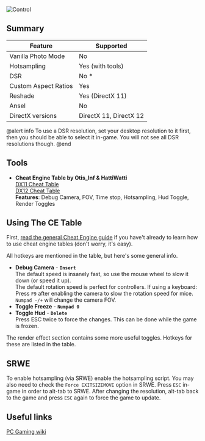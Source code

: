![Control](Images\control_header.png "Shot by Jim2point0")

## Summary

Feature | Supported
--|--
Vanilla Photo Mode | No
Hotsampling | Yes (with tools)
DSR | No *
Custom Aspect Ratios | Yes
Reshade | Yes (DirectX 11)
Ansel | No
DirectX versions | DirectX 11, DirectX 12

@alert info
To use a DSR resolution, set your desktop resolution to it first, then you should be able to select it in-game. You will not see all DSR resolutions though.
@end

## Tools

* **Cheat Engine Table by Otis_Inf & HattiWatti**  
[DX11 Cheat Table](..\CheatTables\Control_DX11_Otis.CT)  
[DX12 Cheat Table](..\CheatTables\Control_DX12_Otis.CT)  
**Features**: Debug Camera, FOV, Time stop, Hotsampling, Hud Toggle, Render Toggles

## Using The CE Table 

First, [read the general Cheat Engine guide](..\GeneralGuides\cheat_engine_tables.htm) if you have't already to learn how to use cheat engine tables (don't worry, it's easy).

All hotkeys are mentioned in the table, but here's some general info.

* **Debug Camera** - **`Insert`**  
The default speed is insanely fast, so use the mouse wheel to slow it down (or speed it up).  
The default rotation speed is perfect for controllers. If using a keyboard: Press `F9` after enabling the camera to slow the rotation speed for mice. `Numpad -/+` will change the camera FOV. 
* **Toggle Freeze** - **`Numpad 0`**
* **Toggle Hud** - **`Delete`**  
Press ESC twice to force the changes. This can be done while the game is frozen.

The render effect section contains some more useful toggles. Hotkeys for these are listed in the table.

## SRWE

To enable hotsampling (via SRWE) enable the hotsampling script. You may also need to check the `Force EXITSIZEMOVE` option in SRWE. 
Press `ESC` in-game in order to alt-tab to SRWE. After changing the resolution, alt-tab back to the game and press `ESC` again to force the game to update.

## Useful links
[PC Gaming wiki](https://pcgamingwiki.com/wiki/Control)